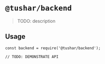 # `@tushar/backend`

> TODO: description

## Usage

```
const backend = require('@tushar/backend');

// TODO: DEMONSTRATE API
```
